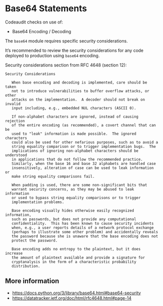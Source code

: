 # Base64 Statements

Codeaudit checks on use of:
*  Base64 Encoding / Decoding

The `base64` module requires specific security considerations.

It’s recommended to review the security considerations for any code deployed to production using `base64` encoding.

Security considerations section from RFC 4648 (section 12):

```text
Security Considerations

   When base encoding and decoding is implemented, care should be taken
   not to introduce vulnerabilities to buffer overflow attacks, or other
   attacks on the implementation.  A decoder should not break on invalid
   input including, e.g., embedded NUL characters (ASCII 0).

   If non-alphabet characters are ignored, instead of causing rejection
   of the entire encoding (as recommended), a covert channel that can be
   used to "leak" information is made possible.  The ignored characters
   could also be used for other nefarious purposes, such as to avoid a
   string equality comparison or to trigger implementation bugs.  The
   implications of ignoring non-alphabet characters should be understood
   in applications that do not follow the recommended practice.
   Similarly, when the base 16 and base 32 alphabets are handled case
   insensitively, alteration of case can be used to leak information or
   make string equality comparisons fail.

   When padding is used, there are some non-significant bits that
   warrant security concerns, as they may be abused to leak information
   or used to bypass string equality comparisons or to trigger
   implementation problems.

   Base encoding visually hides otherwise easily recognized information,
   such as passwords, but does not provide any computational
   confidentiality.  This has been known to cause security incidents
   when, e.g., a user reports details of a network protocol exchange
   (perhaps to illustrate some other problem) and accidentally reveals
   the password because she is unaware that the base encoding does not
   protect the password.

   Base encoding adds no entropy to the plaintext, but it does increase
   the amount of plaintext available and provide a signature for
   cryptanalysis in the form of a characteristic probability
   distribution.
```

## More information

* https://docs.python.org/3/library/base64.html#base64-security
* https://datatracker.ietf.org/doc/html/rfc4648.html#page-14 